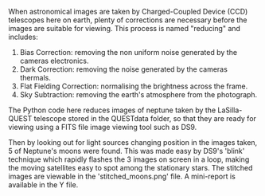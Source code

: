 When astronomical images are taken by Charged-Coupled Device (CCD) telescopes here on earth, plenty of corrections are necessary before the images are suitable for viewing. This process is named "reducing" and includes:

1. Bias Correction: removing the non uniform noise generated by the cameras electronics.
2. Dark Correction: removing the noise generated by the cameras thermals.
3. Flat Fielding Correction: normalising the brightness across the frame.
4. Sky Subtraction: removing the earth's atmosphere from the photograph.

The Python code here reduces images of neptune taken by the LaSilla-QUEST telescope stored in the QUESTdata folder, so that they are ready for viewing using a FITS file image viewing tool such as DS9.

Then by looking out for light sources changing position in the images taken, 5 of Neptune's moons were found. This was made easy by DS9's 'blink' technique which rapidly flashes the 3 images on screen in a loop, making the moving satellites easy to spot among the stationary stars. The stitched images are viewable in the 'stitched_moons.png' file. A mini-report is available in the Y file.
